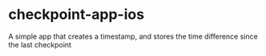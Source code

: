 # checkpoint-app-ios
A simple app that creates a timestamp, and stores the time difference since the last checkpoint
